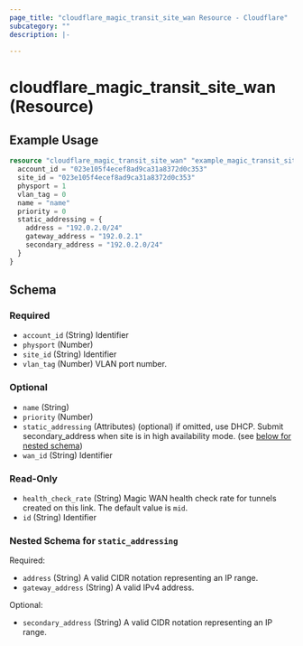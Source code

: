 ```yaml
---
page_title: "cloudflare_magic_transit_site_wan Resource - Cloudflare"
subcategory: ""
description: |-
  
---
```


# cloudflare_magic_transit_site_wan (Resource)



## Example Usage

```terraform
resource "cloudflare_magic_transit_site_wan" "example_magic_transit_site_wan" {
  account_id = "023e105f4ecef8ad9ca31a8372d0c353"
  site_id = "023e105f4ecef8ad9ca31a8372d0c353"
  physport = 1
  vlan_tag = 0
  name = "name"
  priority = 0
  static_addressing = {
    address = "192.0.2.0/24"
    gateway_address = "192.0.2.1"
    secondary_address = "192.0.2.0/24"
  }
}
```

<!-- schema generated by tfplugindocs -->
## Schema

### Required

- `account_id` (String) Identifier
- `physport` (Number)
- `site_id` (String) Identifier
- `vlan_tag` (Number) VLAN port number.

### Optional

- `name` (String)
- `priority` (Number)
- `static_addressing` (Attributes) (optional) if omitted, use DHCP. Submit secondary_address when site is in high availability mode. (see [below for nested schema](#nestedatt--static_addressing))
- `wan_id` (String) Identifier

### Read-Only

- `health_check_rate` (String) Magic WAN health check rate for tunnels created on this link. The default value is `mid`.
- `id` (String) Identifier

<a id="nestedatt--static_addressing"></a>
### Nested Schema for `static_addressing`

Required:

- `address` (String) A valid CIDR notation representing an IP range.
- `gateway_address` (String) A valid IPv4 address.

Optional:

- `secondary_address` (String) A valid CIDR notation representing an IP range.



